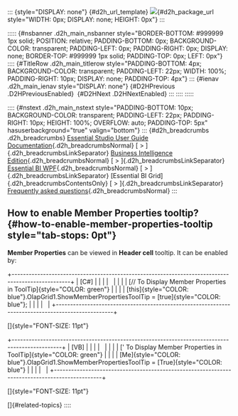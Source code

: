 ::: {style="DISPLAY: none"}
[](ms-xhelp:///?Id=d2h_url_template){#d2h_url_template} ![](!package_url!){#d2h_package_url style="WIDTH: 0px; DISPLAY: none; HEIGHT: 0px"}
:::

::::: {#nsbanner .d2h_main_nsbanner style="BORDER-BOTTOM: #999999 1px solid; POSITION: relative; PADDING-BOTTOM: 0px; BACKGROUND-COLOR: transparent; PADDING-LEFT: 0px; PADDING-RIGHT: 0px; DISPLAY: none; BORDER-TOP: #999999 1px solid; PADDING-TOP: 0px; LEFT: 0px"}
:::: {#TitleRow .d2h_main_titlerow style="PADDING-BOTTOM: 4px; BACKGROUND-COLOR: transparent; PADDING-LEFT: 22px; WIDTH: 100%; PADDING-RIGHT: 10px; DISPLAY: none; PADDING-TOP: 4px"}
::: {#ienav .d2h_main_ienav style="DISPLAY: none"}
[](ms-xhelp:///?Id=ae9a3bbd-b533-48e6-b2d4-04bbbab26ac9){#D2HPrevious .D2HPreviousEnabled}  [](ms-xhelp:///?Id=28ef6568-a490-4eb9-8e87-fc1a961b29f3){#D2HNext .D2HNextEnabled}
:::
::::
:::::

:::: {#nstext .d2h_main_nstext style="PADDING-BOTTOM: 10px; BACKGROUND-COLOR: transparent; PADDING-LEFT: 22px; PADDING-RIGHT: 10px; HEIGHT: 100%; OVERFLOW: auto; PADDING-TOP: 5px" hasuserbackground="true" valign="bottom"}
::: {#d2h_breadcrumbs .d2h_breadcrumbs}
[Essential Studio User Guide Documentation](ms-xhelp:///?Id=12457748-09e3-4d74-a240-8e049cedf030){.d2h_breadcrumbsNormal} [ \> ]{.d2h_breadcrumbsLinkSeparator} [Business Intelligence Edition](ms-xhelp:///?Id=fdf33dd8-62b2-47b9-ad7b-fc50e590bca5){.d2h_breadcrumbsNormal} [ \> ]{.d2h_breadcrumbsLinkSeparator} [Essential BI WPF](ms-xhelp:///?Id=41e3d586-d922-4a01-8272-679fe4ae7343){.d2h_breadcrumbsNormal} [ \> ]{.d2h_breadcrumbsLinkSeparator} [Essential BI Grid]{.d2h_breadcrumbsContentsOnly} [ \> ]{.d2h_breadcrumbsLinkSeparator} [Frequently asked questions](ms-xhelp:///?Id=345d79d3-3141-4925-a4ce-32673da65509){.d2h_breadcrumbsNormal}
:::

## How to enable Member Properties tooltip? {#how-to-enable-member-properties-tooltip style="tab-stops: 0pt"}

**Member Properties** can be viewed in **Header cell** tooltip. It can be enabled by:

+--------------------------------------------------------------------------------------------------+
| \[C#\]                                                                                           |
|                                                                                                  |
|                                                                                                  |
|                                                                                                  |
| [// To Display Member Properties in ToolTip]{style="COLOR: green"}                               |
|                                                                                                  |
| [this]{style="COLOR: blue"}.OlapGrid1.ShowMemberPropertiesToolTip = [true]{style="COLOR: blue"}; |
|                                                                                                  |
|                                                                                                  |
+--------------------------------------------------------------------------------------------------+

[]{style="FONT-SIZE: 11pt"} 

+-----------------------------------------------------------------------------------------------+
| \[VB\]                                                                                        |
|                                                                                               |
|                                                                                               |
|                                                                                               |
| [\' To Display Member Properties in ToolTip]{style="COLOR: green"}                            |
|                                                                                               |
| [Me]{style="COLOR: blue"}.OlapGrid1.ShowMemberPropertiesToolTip = [True]{style="COLOR: blue"} |
|                                                                                               |
|                                                                                               |
+-----------------------------------------------------------------------------------------------+

[]{style="FONT-SIZE: 11pt"} 

[]{#related-topics}
::::
